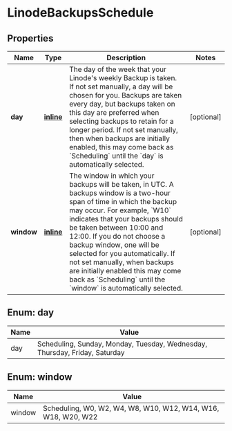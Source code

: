 
# LinodeBackupsSchedule

## Properties
Name | Type | Description | Notes
------------ | ------------- | ------------- | -------------
**day** | [**inline**](#DayEnum) | The day of the week that your Linode&#x27;s weekly Backup is taken. If not set manually, a day will be chosen for you. Backups are taken every day, but backups taken on this day are preferred when selecting backups to retain for a longer period.   If not set manually, then when backups are initially enabled, this may come back as &#x60;Scheduling&#x60; until the &#x60;day&#x60; is automatically selected.  |  [optional]
**window** | [**inline**](#WindowEnum) | The window in which your backups will be taken, in UTC. A backups window is a two-hour span of time in which the backup may occur.   For example, &#x60;W10&#x60; indicates that your backups should be taken between 10:00 and 12:00. If you do not choose a backup window, one will be selected for you automatically.   If not set manually, when backups are initially enabled this may come back as &#x60;Scheduling&#x60; until the &#x60;window&#x60; is automatically selected.  |  [optional]



<a name="DayEnum"></a>
## Enum: day
Name | Value
---- | -----
day | Scheduling, Sunday, Monday, Tuesday, Wednesday, Thursday, Friday, Saturday


<a name="WindowEnum"></a>
## Enum: window
Name | Value
---- | -----
window | Scheduling, W0, W2, W4, W8, W10, W12, W14, W16, W18, W20, W22



